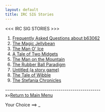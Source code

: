 ```yaml
---
layout: default
title: IRC SIG Stories
---
```


<script>
document.addEventListener('keydown',function(e){
  let loc;
  switch (e.key) {
    case '1': loc = 'b63062.html'; break;
    case '2': loc = 'jellybean.html'; break;
    case '3': loc = 'manoice.html'; break;
    case '4': loc = 'midgets.html'; break;
    case '5': loc = 'mountain.html'; break;
    case '6': loc = 'rbp.html'; break;
    case '7': loc = 'storygame.html'; break;
    case '8': loc = 'wibble.html'; break;
    case '9': loc = 'stefania.html'; break;
    case 'x': loc = '/main.html'; break;
    default: loc = null; break;
  }
  if (loc) {
    window.location.href = loc;
  }
});
</script>

<<< IRC SIG STORIES >>>

1. [Frequently Asked Questions about b63062](b63062.html)
2. [The Magic Jellybean](jellybean.html)
3. [The Man O' Ice](manoice.html)
4. [A Tale of Two Midgets](midgets.html)
5. [The Man on the Mountain](mountain.html)
6. [The Rubber Ball Paradigm](rbp.html)
7. [Untitled (a story game)](storygame.html)
8. [The Tale of Wibble](wibble.html)
9. [The Stefania Chronicles](stefania.html)

------------------------------------------------<br />
x=[Return to Main Menu](/main.html)

Your Choice ==> _

